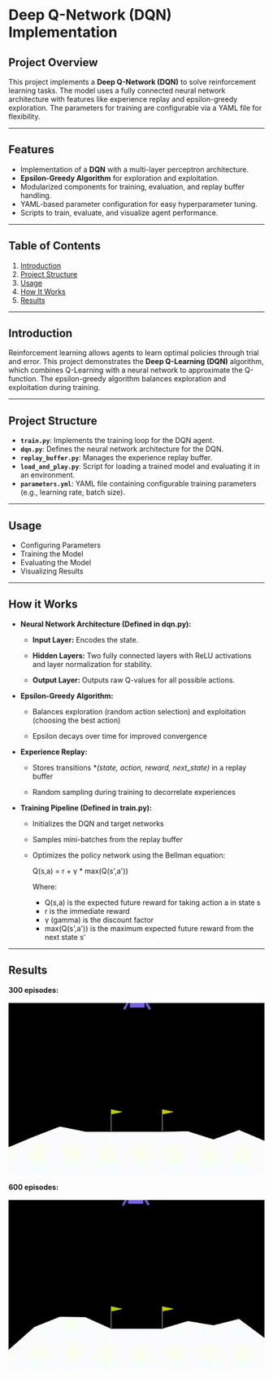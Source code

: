 # Deep Q-Network (DQN) Implementation  

## Project Overview  
This project implements a **Deep Q-Network (DQN)** to solve reinforcement learning tasks. The model uses a fully connected neural network architecture with features like experience replay and epsilon-greedy exploration. The parameters for training are configurable via a YAML file for flexibility.  

---

## Features  
- Implementation of a **DQN** with a multi-layer perceptron architecture.  
- **Epsilon-Greedy Algorithm** for exploration and exploitation.  
- Modularized components for training, evaluation, and replay buffer handling.  
- YAML-based parameter configuration for easy hyperparameter tuning.  
- Scripts to train, evaluate, and visualize agent performance.

---

## Table of Contents  
1. [Introduction](#introduction)  
2. [Project Structure](#project-structure)   
3. [Usage](#usage)  
4. [How It Works](#how-it-works)  
5. [Results](#results)  


---

## Introduction  
Reinforcement learning allows agents to learn optimal policies through trial and error. This project demonstrates the **Deep Q-Learning (DQN)** algorithm, which combines Q-Learning with a neural network to approximate the Q-function. The epsilon-greedy algorithm balances exploration and exploitation during training.  

---

## Project Structure  

- **`train.py`**: Implements the training loop for the DQN agent.  
- **`dqn.py`**: Defines the neural network architecture for the DQN.  
- **`replay_buffer.py`**: Manages the experience replay buffer.  
- **`load_and_play.py`**: Script for loading a trained model and evaluating it in an environment.  
- **`parameters.yml`**: YAML file containing configurable training parameters (e.g., learning rate, batch size).  

---

## Usage
- Configuring Parameters
- Training the Model
- Evaluating the Model
- Visualizing Results

---

## How it Works
- **Neural Network Architecture (Defined in dqn.py):**
  
  - **Input Layer:** Encodes the state.
  
  - **Hidden Layers:** Two fully connected layers with ReLU activations and layer normalization for stability.
 
  - **Output Layer:** Outputs raw Q-values for all possible actions.
 
- **Epsilon-Greedy Algorithm:**

  - Balances exploration (random action selection) and exploitation (choosing the best action)
 
  - Epsilon decays over time for improved convergence
 
- **Experience Replay:**

  - Stores transitions **(state, action, reward, next_state)* in a replay buffer
 
  - Random sampling during training to decorrelate experiences
 
- **Training Pipeline (Defined in train.py):**

  - Initializes the DQN and target networks
 
  - Samples mini-batches from the replay buffer
 
  - Optimizes the policy network using the Bellman equation:

    Q(s,a) = r + γ * max(Q(s',a'))
    
    Where:
    - Q(s,a) is the expected future reward for taking action a in state s
    - r is the immediate reward
    - γ (gamma) is the discount factor
    - max(Q(s',a')) is the maximum expected future reward from the next state s'

---

## Results 
**300 episodes:**<br><br>
  <img src="lunar_lander_videos/lunar_lander_episode_0_20241222_223739.gif">


**600 episodes:**<br><br>
<img src="lunar_lander_videos/lunar_lander_episode_1_20241222_223740.gif">




